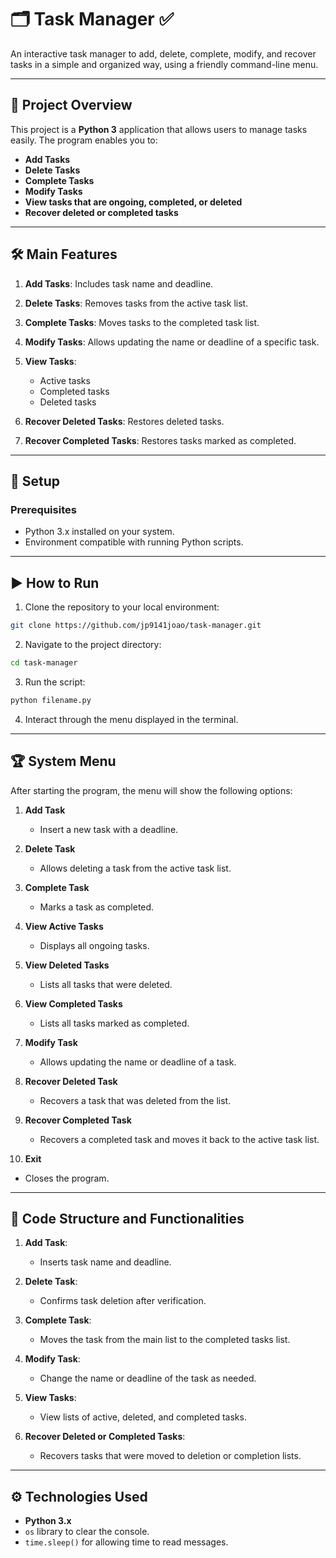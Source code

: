 # 🗂️ **Task Manager** ✅

An interactive task manager to add, delete, complete, modify, and recover tasks in a simple and organized way, using a friendly command-line menu.

---

## 🚀 **Project Overview**

This project is a **Python 3** application that allows users to manage tasks easily. The program enables you to:

* **Add Tasks**
* **Delete Tasks**
* **Complete Tasks**
* **Modify Tasks**
* **View tasks that are ongoing, completed, or deleted**
* **Recover deleted or completed tasks**

---

## 🛠️ **Main Features**

1. **Add Tasks**: Includes task name and deadline.
2. **Delete Tasks**: Removes tasks from the active task list.
3. **Complete Tasks**: Moves tasks to the completed task list.
4. **Modify Tasks**: Allows updating the name or deadline of a specific task.
5. **View Tasks**:

   * Active tasks
   * Completed tasks
   * Deleted tasks
6. **Recover Deleted Tasks**: Restores deleted tasks.
7. **Recover Completed Tasks**: Restores tasks marked as completed.

---

## 💾 **Setup**

### Prerequisites

* Python 3.x installed on your system.
* Environment compatible with running Python scripts.

---

## ▶️ **How to Run**

1. Clone the repository to your local environment:

```bash
git clone https://github.com/jp9141joao/task-manager.git
```

2. Navigate to the project directory:

```bash
cd task-manager
```

3. Run the script:

```bash
python filename.py
```

4. Interact through the menu displayed in the terminal.

---

## 🏆 **System Menu**

After starting the program, the menu will show the following options:

1. **Add Task**

   * Insert a new task with a deadline.

2. **Delete Task**

   * Allows deleting a task from the active task list.

3. **Complete Task**

   * Marks a task as completed.

4. **View Active Tasks**

   * Displays all ongoing tasks.

5. **View Deleted Tasks**

   * Lists all tasks that were deleted.

6. **View Completed Tasks**

   * Lists all tasks marked as completed.

7. **Modify Task**

   * Allows updating the name or deadline of a task.

8. **Recover Deleted Task**

   * Recovers a task that was deleted from the list.

9. **Recover Completed Task**

   * Recovers a completed task and moves it back to the active task list.

10. **Exit**

* Closes the program.

---

## 🧩 **Code Structure and Functionalities**

1. **Add Task**:

   * Inserts task name and deadline.

2. **Delete Task**:

   * Confirms task deletion after verification.

3. **Complete Task**:

   * Moves the task from the main list to the completed tasks list.

4. **Modify Task**:

   * Change the name or deadline of the task as needed.

5. **View Tasks**:

   * View lists of active, deleted, and completed tasks.

6. **Recover Deleted or Completed Tasks**:

   * Recovers tasks that were moved to deletion or completion lists.

---

## ⚙️ **Technologies Used**

* **Python 3.x**
* `os` library to clear the console.
* `time.sleep()` for allowing time to read messages.

